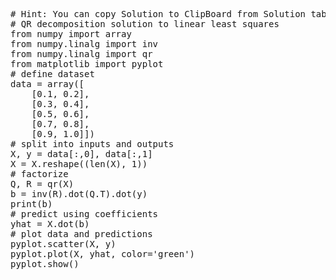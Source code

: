<pre class="file" data-target="clipboard">
# Hint: You can copy Solution to ClipBoard from Solution tab in Step 4
# QR decomposition solution to linear least squares
from numpy import array
from numpy.linalg import inv
from numpy.linalg import qr
from matplotlib import pyplot
# define dataset
data = array([
	[0.1, 0.2],
	[0.3, 0.4],
	[0.5, 0.6],
	[0.7, 0.8],
	[0.9, 1.0]])
# split into inputs and outputs
X, y = data[:,0], data[:,1]
X = X.reshape((len(X), 1))
# factorize
Q, R = qr(X)
b = inv(R).dot(Q.T).dot(y)
print(b)
# predict using coefficients
yhat = X.dot(b)
# plot data and predictions
pyplot.scatter(X, y)
pyplot.plot(X, yhat, color='green')
pyplot.show()
</pre>

